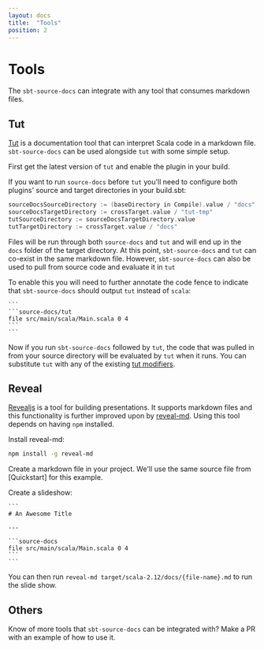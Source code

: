 ```yaml
---
layout: docs
title:  "Tools"
position: 2
---
```

# Tools
The `sbt-source-docs` can integrate with any tool that consumes markdown files.

## Tut
[Tut](https://github.com/tpolecat/tut) is a documentation tool that can interpret Scala code in a markdown file.
`sbt-source-docs` can be used alongside `tut` with some simple setup.

First get the latest version of `tut` and enable the plugin in your build.

If you want to run `source-docs` before `tut` you'll need to configure both plugins' source and target directories in your build.sbt:
```scala
sourceDocsSourceDirectory := (baseDirectory in Compile).value / "docs"
sourceDocsTargetDirectory := crossTarget.value / "tut-tmp"
tutSourceDirectory := sourceDocsTargetDirectory.value
tutTargetDirectory := crossTarget.value / "docs"
```

Files will be run through both `source-docs` and `tut` and will end up in the `docs` folder of the target directory.
At this point, `sbt-source-docs` and `tut` can co-exist in the same markdown file.
However, `sbt-source-docs` can also be used to pull from source code and evaluate it in `tut` 

To enable this you will need to further annotate the code fence to indicate that `sbt-source-docs` should output `tut` instead of `scala`:

    ```
    ```source-docs/tut
    file src/main/scala/Main.scala 0 4
    ```
    ```

Now if you run `sbt-source-docs` followed by `tut`, the code that was pulled in from your source directory will be evaluated by `tut` when it runs.
You can substitute `tut` with any of the existing [tut modifiers](http://tpolecat.github.io/tut//modifiers.html).

## Reveal
[Revealjs](https://revealjs.com/#/) is a tool for building presentations. 
It supports markdown files and this functionality is further improved upon by [reveal-md](https://github.com/webpro/reveal-md).
Using this tool depends on having `npm` installed.

Install reveal-md:
```bash
npm install -g reveal-md
```

Create a markdown file in your project. 
We'll use the same source file from [Quickstart] for this example.

Create a slideshow:

    ```
    # An Awesome Title
    
    ---
    
    ```source-docs
    file src/main/scala/Main.scala 0 4
    ```
    ```

You can then run `reveal-md target/scala-2.12/docs/{file-name}.md` to run the slide show.

## Others
Know of more tools that `sbt-source-docs` can be integrated with? Make a PR with an example of how to use it.
